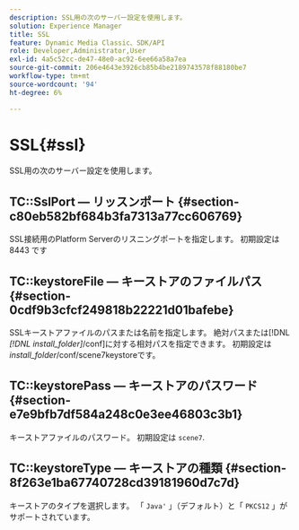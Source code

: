 ```yaml
---
description: SSL用の次のサーバー設定を使用します。
solution: Experience Manager
title: SSL
feature: Dynamic Media Classic、SDK/API
role: Developer,Administrator,User
exl-id: 4a5c52cc-de47-48e0-ac92-6ee66a58a7ea
source-git-commit: 206e4643e3926cb85b4be2189743578f88180be7
workflow-type: tm+mt
source-wordcount: '94'
ht-degree: 6%

---
```


# SSL{#ssl}

SSL用の次のサーバー設定を使用します。

## TC::SslPort — リッスンポート {#section-c80eb582bf684b3fa7313a77cc606769}

SSL接続用のPlatform Serverのリスニングポートを指定します。 初期設定は 8443 です

## TC::keystoreFile — キーストアのファイルパス {#section-0cdf9b3cfcf249818b22221d01bafebe}

SSLキーストアファイルのパスまたは名前を指定します。 絶対パスまたは[!DNL *[!DNL install_folder]*/conf]に対する相対パスを指定できます。 初期設定は&#x200B;*install_folder*/conf/scene7keystoreです。

## TC::keystorePass — キーストアのパスワード {#section-e7e9bfb7df584a248c0e3ee46803c3b1}

キーストアファイルのパスワード。 初期設定は `scene7`.

## TC::keystoreType — キーストアの種類 {#section-8f263e1ba67740728cd39181960d7c7d}

キーストアのタイプを選択します。 「 `Java'` 」（デフォルト）と「 `PKCS12` 」がサポートされています。
